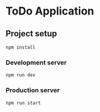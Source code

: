 # ToDo Application

## Project setup

```
npm install
```

### Development server

```
npm run dev
```

### Production server

```
npm run start
```
